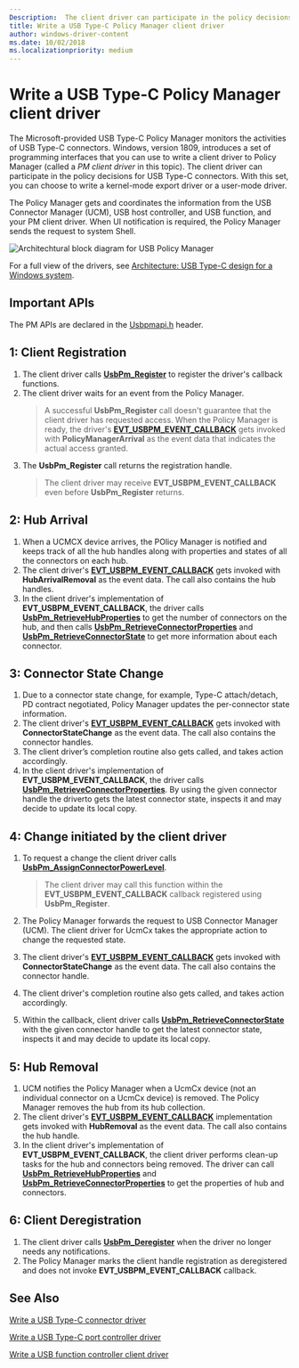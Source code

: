 ```yaml
---
Description:  The client driver can participate in the policy decisions for USB Type-C connectors.
title: Write a USB Type-C Policy Manager client driver
author: windows-driver-content
ms.date: 10/02/2018
ms.localizationpriority: medium
---
```


# Write a USB Type-C Policy Manager client driver

The Microsoft-provided USB Type-C Policy Manager monitors the activities of USB Type-C connectors. Windows, version 1809, introduces a set of programming interfaces that you can use to write a client driver to Policy Manager (called a _PM client driver_ in this topic). The client driver can participate in the policy decisions for USB Type-C connectors. With this set, you can choose to write a kernel-mode export driver or a user-mode driver.

The Policy Manager gets and coordinates the information from the USB Connector Manager (UCM), USB host controller, and USB function, and your PM client driver. When UI notification is required, the Policy Manager sends the request to system Shell.

![Architechtural block diagram for USB Policy Manager](images/pmclient.png)

For a full view of the drivers, see [Architecture: USB Type-C design for a Windows system](https://docs.microsoft.com/windows-hardware/drivers/usbcon/architecture--usb-type-c-in-a-windows-system).

## Important APIs
The PM APIs are declared in the [Usbpmapi.h](https://docs.microsoft.com/windows-hardware/drivers/ddi/content/usbpmapi) header.
 
## 1: Client Registration

1. The client driver calls [**UsbPm_Register**](https://docs.microsoft.com/windows-hardware/drivers/ddi/content/usbpmapi/nf-usbpmapi-usbpm_register) to register the driver's callback functions.
2. The client driver waits for an event from the Policy Manager. 
    > A successful **UsbPm_Register** call doesn't guarantee that the client driver has requested access. When the Policy Manager is ready, the driver's [**EVT_USBPM_EVENT_CALLBACK**](https://docs.microsoft.com/windows-hardware/drivers/ddi/content/usbpmapi/nc-usbpmapi-evt_usbpm_event_callback) gets invoked with **PolicyManagerArrival** as the event data that indicates the actual access granted.
3. The **UsbPm_Register** call returns the registration handle.
    > The client driver may receive **EVT_USBPM_EVENT_CALLBACK** even before **UsbPm_Register** returns.

## 2: Hub Arrival

1. When a UCMCX device arrives, the POlicy Manager is notified and keeps track of all the hub handles along with properties and states of all the connectors on each hub.
2. The client driver's [**EVT_USBPM_EVENT_CALLBACK**](https://docs.microsoft.com/windows-hardware/drivers/ddi/content/usbpmapi/nc-usbpmapi-evt_usbpm_event_callback) gets invoked with **HubArrivalRemoval** as the event data. The call also contains the hub handles.
3. In the client driver's implementation of **EVT_USBPM_EVENT_CALLBACK**, the driver calls [**UsbPm_RetrieveHubProperties**](https://docs.microsoft.com/windows-hardware/drivers/ddi/content/usbpmapi/nf-usbpmapi-usbpm_retrievehubproperties) to get the number of connectors on the hub, and then calls [**UsbPm_RetrieveConnectorProperties**](https://docs.microsoft.com/windows-hardware/drivers/ddi/content/usbpmapi/nf-usbpmapi-usbpm_retrieveconnectorproperties) and [**UsbPm_RetrieveConnectorState**](https://docs.microsoft.com/windows-hardware/drivers/ddi/content/usbpmapi/nf-usbpmapi-usbpm_retrieveconnectorstate) to get more information about each connector.

## 3: Connector State Change 
1. Due to a connector state change, for example, Type-C attach/detach, PD contract negotiated, Policy Manager updates the per-connector state information. 
2. The client driver's [**EVT_USBPM_EVENT_CALLBACK**](https://docs.microsoft.com/windows-hardware/drivers/ddi/content/usbpmapi/nc-usbpmapi-evt_usbpm_event_callback) gets invoked with **ConnectorStateChange** as the event data. The call also contains the connector handles.
3. The client driver’s completion routine also gets called, and takes action accordingly.
4. In the client driver's implementation of **EVT_USBPM_EVENT_CALLBACK**, the driver calls [**UsbPm_RetrieveConnectorProperties**](https://docs.microsoft.com/windows-hardware/drivers/ddi/content/usbpmapi/nf-usbpmapi-usbpm_retrieveconnectorproperties). By using the given connector handle the driverto gets the latest connector state, inspects it and may decide to update its local copy.  
 
## 4: Change initiated by the client driver

1. To request a change the client driver calls  [**UsbPm_AssignConnectorPowerLevel**](https://docs.microsoft.com/windows-hardware/drivers/ddi/content/usbpmapi/nf-usbpmapi-usbpm_assignconnectorpowerlevel).
    > The client driver may call this function within the **EVT_USBPM_EVENT_CALLBACK** callback registered using **UsbPm_Register**.

2. The Policy Manager forwards the request to USB Connector Manager (UCM). The client driver for UcmCx takes the appropriate action to change the requested state.
3. The client driver's [**EVT_USBPM_EVENT_CALLBACK**](https://docs.microsoft.com/windows-hardware/drivers/ddi/content/usbpmapi/nc-usbpmapi-evt_usbpm_event_callback) gets invoked with **ConnectorStateChange** as the event data. The call also contains the connector handle.
4. The client driver's completion routine also gets called, and takes action accordingly.
5. Within the callback, client driver calls [**UsbPm_RetrieveConnectorState**](https://docs.microsoft.com/windows-hardware/drivers/ddi/content/usbpmapi/nf-usbpmapi-usbpm_retrieveconnectorproperties) with the given connector handle to get the latest connector state, inspects it and may decide to update its local copy.

 
## 5: Hub Removal

1. UCM notifies the Policy Manager when a UcmCx device (not an individual connector on a UcmCx device) is removed. The Policy Manager removes the hub from its hub collection.
2. The client driver's [**EVT_USBPM_EVENT_CALLBACK**](https://docs.microsoft.com/windows-hardware/drivers/ddi/content/usbpmapi/nc-usbpmapi-evt_usbpm_event_callback) implementation gets invoked with **HubRemoval** as the event data. The call also contains the hub handle.
3. In the client driver's implementation of **EVT_USBPM_EVENT_CALLBACK**, the client driver performs clean-up tasks for the hub and connectors being removed. The driver can call [**UsbPm_RetrieveHubProperties**](https://docs.microsoft.com/windows-hardware/drivers/ddi/content/usbpmapi/nf-usbpmapi-usbpm_retrievehubproperties) and [**UsbPm_RetrieveConnectorProperties**](https://docs.microsoft.com/windows-hardware/drivers/ddi/content/usbpmapi/nf-usbpmapi-usbpm_retrieveconnectorproperties) to get the properties of hub and connectors.
 
## 6: Client Deregistration 
1. The client driver calls [**UsbPm_Deregister**](https://docs.microsoft.com/windows-hardware/drivers/ddi/content/usbpmapi/nf-usbpmapi-usbpm_register) when the driver no longer needs any notifications.
2. The Policy Manager marks the client handle registration as deregistered and does not invoke **EVT_USBPM_EVENT_CALLBACK** callback.

## See Also

[Write a USB Type-C connector driver](https://docs.microsoft.com/windows-hardware/drivers/usbcon/bring-up-a-usb-type-c-connector-on-a-windows-system)

[Write a USB Type-C port controller driver](https://docs.microsoft.com/windows-hardware/drivers/usbcon/write-a-usb-type-c-port-controller-driver)

[Write a USB function controller client driver](https://docs.microsoft.com/windows-hardware/drivers/usbcon/function-client-driver)
